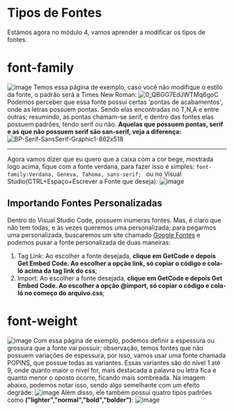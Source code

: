 # Tipos de Fontes 
Estámos agora no módulo 4, vamos aprender a modificar os tipos de fontes.

# font-family 
![image](https://github.com/user-attachments/assets/f3e121ae-5a5f-40ae-bae2-e3b423d839dd)
Temos essa página de exemplo, caso você não modifique o estilo da fonte, o padrão será a Times New Roman:
![0_QBGG7EdJWTMq6goC](https://github.com/user-attachments/assets/0181afd3-a366-475e-8f60-40ad967cdfb3)
Podemos perceber que essa fonte possuí certas 'pontas de acabamentos', onde as letras possuem pontas. Sendo elas encontradas no T,N,A e entre outras; resumindo, as pontas chamam-se serif, e dentro das fontes elas possuem padrões, tendo serif ou não.
**Aquelas que possuem pontas, serif e as que não possuem serif são san-serif, veja a diferença:** 
![BP-Serif-SansSerif-Graphic1-862x518](https://github.com/user-attachments/assets/725a3018-c9e3-444c-82f9-079a9e05476c)
***
Agora vamos dizer que eu quero que a caixa com a cor bege, mostrada logo acima, fique com a fonte verdana, para fazer isso é simples: ``font-family:Verdana, Geneva, Tahoma, sans-serif; `` ou no Visual Studio(CTRL+Espaço+Escrever a Fonte que deseja):
![image](https://github.com/user-attachments/assets/500c317c-eb99-4491-a90c-4acc406d924f)

## Importando Fontes Personalizadas
Dentro do Visual Studio Code, possuem ínumeras fontes. Mas, é claro que não tem todas, e ás vezes queremos uma personalizada; para pegarmos uma personalizada, 
buscaremos um site chamado [Google Fontes](https://fonts.google.com/)  e podemos puxar a fonte personalizada de duas maneiras:
1. Tag Link: Ao escolher a fonte desejada, **clique em GetCode e depois Get Embed Code. Ao escolher a opção link, só copiar o código e cola-ló acima da tag link do css**;
2. Import: Ao escolher a fonte desejada, **clique em GetCode e depois Get Embed Code. Ao escolher a opção @import, só copiar o código e cola-ló no começo do arquivo.css**;

# font-weight
![image](https://github.com/user-attachments/assets/a5fa6b36-db57-44ff-b536-1b4de0ebd112)
Com essa página de exemplo, podemos definir a espessura ou grossura que a fonte vai possuir; observação, temos fontes que não possuem variações de espessura, por isso, vamos usar uma fonte chamada POPINS, que possue todas as variantes.
Essas variantes são do nível 1 até 9, onde quanto maior o nível for, mais destacada a palavra ou letra fica e quanto menor o oposto ocorre, ficando mais sombreada. Na imagem abaixo, podemos notar isso, sendo algo semelhante com um efeito degrâde:
![image](https://github.com/user-attachments/assets/82df9c33-58a6-44dc-a204-5c46326ade53)
Além disso, ele também possui quatro tipos padrões como **("lighter","normal","bold","bolder")**:
![image](https://github.com/user-attachments/assets/c783058d-b167-4434-8cd9-f6e04d1dbb01)
